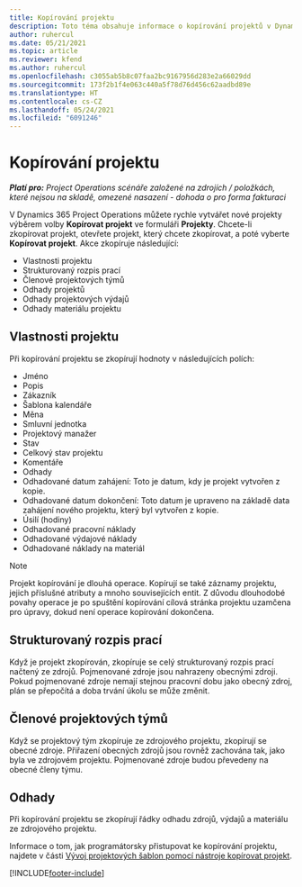 ```yaml
---
title: Kopírování projektu
description: Toto téma obsahuje informace o kopírování projektů v Dynamics 365 Project Operations.
author: ruhercul
ms.date: 05/21/2021
ms.topic: article
ms.reviewer: kfend
ms.author: ruhercul
ms.openlocfilehash: c3055ab5b8c07faa2bc9167956d283e2a66029dd
ms.sourcegitcommit: 173f2b1f4e063c440a5f78d76d456c62aadbd89e
ms.translationtype: HT
ms.contentlocale: cs-CZ
ms.lasthandoff: 05/24/2021
ms.locfileid: "6091246"
---
```

# <a name="copy-a-project"></a>Kopírování projektu

_**Platí pro:** Project Operations scénáře založené na zdrojích / položkách, které nejsou na skladě, omezené nasazení - dohoda o pro forma fakturaci_

V Dynamics 365 Project Operations můžete rychle vytvářet nové projekty výběrem volby **Kopírovat projekt** ve formuláři **Projekty**. Chcete-li zkopírovat projekt, otevřete projekt, který chcete zkopírovat, a poté vyberte **Kopírovat projekt**. Akce zkopíruje následující:

- Vlastnosti projektu 
- Strukturovaný rozpis prací
- Členové projektových týmů
- Odhady projektů
- Odhady projektových výdajů
- Odhady materiálu projektu

## <a name="project-properties"></a>Vlastnosti projektu

Při kopírování projektu se zkopírují hodnoty v následujících polích:

- Jméno
- Popis
- Zákazník
- Šablona kalendáře
- Měna
- Smluvní jednotka
- Projektový manažer
- Stav
- Celkový stav projektu
- Komentáře
- Odhady
- Odhadované datum zahájení: Toto je datum, kdy je projekt vytvořen z kopie.
- Odhadované datum dokončení: Toto datum je upraveno na základě data zahájení nového projektu, který byl vytvořen z kopie.
- Úsilí (hodiny)
- Odhadované pracovní náklady
- Odhadované výdajové náklady
- Odhadované náklady na materiál

> [!NOTE]
> Projekt kopírování je dlouhá operace. Kopírují se také záznamy projektu, jejich příslušné atributy a mnoho souvisejících entit. Z důvodu dlouhodobé povahy operace je po spuštění kopírování cílová stránka projektu uzamčena pro úpravy, dokud není operace kopírování dokončena.

## <a name="work-breakdown-structure"></a>Strukturovaný rozpis prací

Když je projekt zkopírován, zkopíruje se celý strukturovaný rozpis prací načtený ze zdrojů. Pojmenované zdroje jsou nahrazeny obecnými zdroji. Pokud pojmenované zdroje nemají stejnou pracovní dobu jako obecný zdroj, plán se přepočítá a doba trvání úkolu se může změnit.

## <a name="project-team-members"></a>Členové projektových týmů

Když se projektový tým zkopíruje ze zdrojového projektu, zkopírují se obecné zdroje. Přiřazení obecných zdrojů jsou rovněž zachována tak, jako byla ve zdrojovém projektu. Pojmenované zdroje budou převedeny na obecné členy týmu.

## <a name="estimates"></a>Odhady

Při kopírování projektu se zkopírují řádky odhadu zdrojů, výdajů a materiálu ze zdrojového projektu. 

Informace o tom, jak programátorsky přistupovat ke kopírování projektu, najdete v části [Vývoj projektových šablon pomocí nástroje kopírovat projekt](dev-copy-project.md).


[!INCLUDE[footer-include](../includes/footer-banner.md)]
